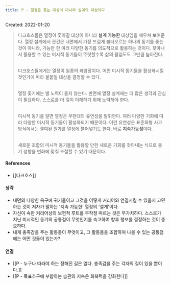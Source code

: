 ```yaml
---
title: P - 열정은 좇는 대상이 아니라 설계의 대상이다
---
```


Created: 2022-01-20

>다크호스들은 열정이 좇아갈 대상이 아니라 **설계 가능한** 대상임을 깨우쳐 보여준다. 열정 설계에서 관건은 내면에서 가장 뜨겁게 불타오르는 하나의 동기를 좇는 것이 아니라, 가능한 한 여러 다양한 동기를 의도적으로 활용하는 것이다. 찾아내서 활용할 수 있는 미시적 동기들이 뚜렷할수록 삶의 몰입도도 그만큼 높아진다. 
><br><br>
>
>다크호스들에게는 열정이 일종의 화염장치다. 어떤 미시적 동기들을 활성화시킬 것인가에 따라 불붙일 대상을 결정할 수 있다. <br><br>
>
>
>열정 좇기에는 별 노력이 들지 않는다. 반면에 열정 설계에는 더 많은 생각과 관심이 필요하다. 스스로를 더 깊이 이해하기 위해 노력해야 한다. <br><br>
>
>
>미시적 동기를 알면 열정은 무한대의 유연성을 발휘한다. 여러 다양한 기회에 따라 다양한 미시적 동기들이 활성화되기 때문이다. 이런 유연성은 표준화형 사고방식에서는 결여된 뭔가를 열정에 불어넣기도 한다. 바로 **지속가능성**이다.<br><br>
>
>
>새로운 조합의 미시적 동기들을 활용할 만한 새로운 기회를 찾아내는 식으로 동기 성향을 변화에 맞춰 조절할 수 있기 때문이다.

#### References
- [[다크호스]]

#### 생각
- 내면의 다양한 욕구에 귀기울이고 그것을 어떻게 커리어와 연결시킬 수 있을지 고민하는 것이 저자가 말하는 '지속 가능한' 열정의 '설계'이다.
- 자신이 속한 커리어상의 보편적 루트를 무작정 따르는 것은 무가치하다. 스스로가 지닌 미시적인 동기의 공통점이 무엇인지를 숙고하여 향후 행보를 결정하는 것이 중요하다. 
- 내게 충족감을 주는 활동들이 무엇이고, 그 활동들을 조합하여 나올 수 있는 공통점에는 어떤 것들이 있는가? 

#### 연결
- [[P - 누구나 따라야 하는 정해진 길은 없다. 충족감을 주는 각자의 길이 있을 뿐이다.]]
- [[P - 목표추구에 부합하는 습관의 지속은 회복력을 강화한다]]
